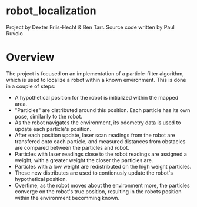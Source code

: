 # robot_localization
Project by Dexter Friis-Hecht & Ben Tarr. Source code written by Paul Ruvolo

# Overview

The project is focused on an implementation of a particle-filter algorithm, which is used to localize a robot within a known environment. This is done in a couple of steps:
- A hypothetical position for the robot is initialized within the mapped area.
- "Particles" are distributed around this position. Each particle has its own pose, similarily to the robot.
- As the robot navigates the environment, its odometry data is used to update each particle's position.
- After each position update, laser scan readings from the robot are transfered onto each particle, and measured distances from obstacles are compared between the particles and robot.
- Particles with laser readings close to the robot readings are assigned a weight, with a greater weight the closer the particles are.
- Particles with a low weight are redistributed on the high weight particles.
- These new distributes are used to contionusly update the robot's hypothetical position.
- Overtime, as the robot moves about the environment more, the particles converge on the robot's true position, resulting in the robots position within the environment becomming known.
